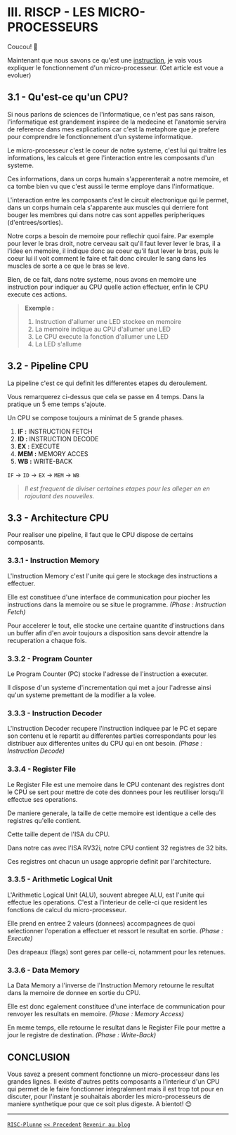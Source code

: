 # III. RISCP - LES MICRO-PROCESSEURS

Coucou! 👋

Maintenant que nous savons ce qu'est une [instruction](2_RISCP.md), je vais vous expliquer le fonctionnement d'un micro-processeur. (Cet article est voue a evoluer)


## 3.1 - Qu'est-ce qu'un CPU?

Si nous parlons de sciences de l'informatique, ce n'est pas sans raison, l'informatique est grandement inspiree de la medecine et l'anatomie servira de reference dans mes explications car c'est la metaphore que je prefere pour comprendre le fonctionnement d'un systeme informatique.

Le micro-processeur c'est le coeur de notre systeme, c'est lui qui traitre les informations, les calculs et gere l'interaction entre les composants d'un systeme.

Ces informations, dans un corps humain s'apperenterait a notre memoire, et ca tombe bien vu que c'est aussi le terme employe dans l'informatique.

L'interaction entre les composants c'est le circuit electronique qui le permet, dans un corps humain cela s'apparente aux muscles qui derriere font bouger les membres qui dans notre cas sont appelles peripheriques (d'entrees/sorties).

Notre corps a besoin de memoire pour reflechir quoi faire. Par exemple pour lever le bras droit, notre cerveau sait qu'il faut lever lever le bras, il a l'idee en memoire, il indique donc au coeur qu'il faut lever le bras, puis le coeur lui il voit comment le faire et fait donc circuler le sang dans les muscles de sorte a ce que le bras se leve.

Bien, de ce fait, dans notre systeme, nous avons en memoire une instruction pour indiquer au CPU quelle action effectuer, enfin le CPU execute ces actions.

> **Exemple :**
> 1. Instruction d'allumer une LED stockee en memoire
> 2. La memoire indique au CPU d'allumer une LED
> 3. Le CPU execute la fonction d'allumer une LED
> 4. La LED s'allume

## 3.2 - Pipeline CPU

La pipeline c'est ce qui definit les differentes etapes du deroulement.

Vous remarquerez ci-dessus que cela se passe en 4 temps. Dans la pratique un 5 eme temps s'ajoute.

Un CPU se compose toujours a minimat de 5 grande phases.

1. **IF :** INSTRUCTION FETCH
2. **ID :** INSTRUCTION DECODE
3. **EX :** EXECUTE
4. **MEM :** MEMORY ACCES
5. **WB :** WRITE-BACK

`IF` -> `ID` -> `EX` -> `MEM` -> `WB`

> *Il est frequent de diviser certaines etapes pour les alleger en en rajoutant des nouvelles.*

## 3.3 - Architecture CPU

Pour realiser une pipeline, il faut que le CPU dispose de certains composants.

### 3.3.1 - Instruction Memory

L'Instruction Memory c'est l'unite qui gere le stockage des instructions a effectuer.

Elle est constituee d'une interface de communication pour piocher les instructions dans la memoire ou se situe le programme. *(Phase : Instruction Fetch)*

Pour accelerer le tout, elle stocke une certaine quantite d'instructions dans un buffer afin d'en avoir toujours a disposition sans devoir attendre la recuperation a chaque fois.

### 3.3.2 - Program Counter

Le Program Counter (PC) stocke l'adresse de l'instruction a executer.

Il dispose d'un systeme d'incrementation qui met a jour l'adresse ainsi qu'un systeme premettant de la modifier a la volee.

### 3.3.3 - Instruction Decoder

L'Instruction Decoder recupere l'instruction indiquee par le PC et separe son contenu et le repartit au differentes parties correspondants pour les distribuer aux differentes unites du CPU qui en ont besoin. *(Phase : Instruction Decode)*

### 3.3.4 - Register File

Le Register File est une memoire dans le CPU contenant des registres dont le CPU se sert pour mettre de cote des donnees pour les reutiliser lorsqu'il effectue ses operations.

De maniere generale, la taille de cette memoire est identique a celle des registres qu'elle contient.

Cette taille depent de l'ISA du CPU.

Dans notre cas avec l'ISA RV32i, notre CPU contient 32 registres de 32 bits.

Ces registres ont chacun un usage approprie definit par l'architecture.

### 3.3.5 - Arithmetic Logical Unit

L'Arithmetic Logical Unit (ALU), souvent abregee ALU, est l'unite qui effectue les operations. C'est a l'interieur de celle-ci que resident les fonctions de calcul du micro-processeur.

Elle prend en entree 2 valeurs (donnees) accompagnees de quoi selectionner l'operation a effectuer et ressort le resultat en sortie. *(Phase : Execute)*

Des drapeaux (flags) sont geres par celle-ci, notamment pour les retenues.

### 3.3.6 - Data Memory

La Data Memory a l'inverse de l'Instruction Memory retourne le resultat dans la memoire de donnee en sortie du CPU.

Elle est donc egalement constituee d'une interface de communication pour renvoyer les resultats en memoire. *(Phase : Memory Access)*

En meme temps, elle retourne le resultat dans le Register File pour mettre a jour le registre de destination. *(Phase : Write-Back)*

## CONCLUSION

Vous savez a present comment fonctionne un micro-processeur dans les grandes lignes. Il existe d'autres petits composants a l'interieur d'un CPU qui permet de le faire fonctionner integralement mais il est trop tot pour en discuter, pour l'instant je souhaitais aborder les micro-processeurs de maniere synthetique pour que ce soit plus digeste. A bientot! 😊

-----
[`RISC-Plunne`](https://github.com/Plunne/RISC-Plunne) [`<< Precedent`](2_RISCP.md) [`Revenir au blog`](README.md)
